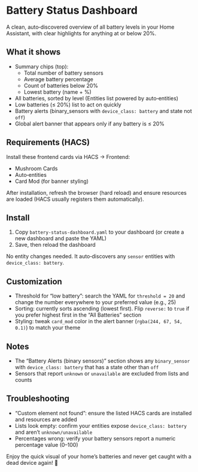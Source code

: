 # Battery Status Dashboard

A clean, auto‑discovered overview of all battery levels in your Home Assistant, with clear highlights for anything at or below 20%.

## What it shows
- Summary chips (top):
  - Total number of battery sensors
  - Average battery percentage
  - Count of batteries below 20%
  - Lowest battery (name + %)
- All batteries, sorted by level (Entities list powered by auto‑entities)
- Low batteries (≤ 20%) list to act on quickly
- Battery alerts (binary_sensors with `device_class: battery` and state not `off`)
- Global alert banner that appears only if any battery is ≤ 20%

## Requirements (HACS)
Install these frontend cards via HACS → Frontend:
- Mushroom Cards
- Auto‑entities
- Card Mod (for banner styling)

After installation, refresh the browser (hard reload) and ensure resources are loaded (HACS usually registers them automatically).

## Install
1) Copy `battery-status-dashboard.yaml` to your dashboard (or create a new dashboard and paste the YAML)
2) Save, then reload the dashboard

No entity changes needed. It auto‑discovers any `sensor` entities with `device_class: battery`.

## Customization
- Threshold for “low battery”: search the YAML for `threshold = 20` and change the number everywhere to your preferred value (e.g., 25)
- Sorting: currently sorts ascending (lowest first). Flip `reverse:` to `true` if you prefer highest first in the “All Batteries” section
- Styling: tweak `card_mod` color in the alert banner (`rgba(244, 67, 54, 0.1)`) to match your theme

## Notes
- The “Battery Alerts (binary sensors)” section shows any `binary_sensor` with `device_class: battery` that has a state other than `off`
- Sensors that report `unknown` or `unavailable` are excluded from lists and counts

## Troubleshooting
- “Custom element not found”: ensure the listed HACS cards are installed and resources are added
- Lists look empty: confirm your entities expose `device_class: battery` and aren’t `unknown/unavailable`
- Percentages wrong: verify your battery sensors report a numeric percentage value (0–100)

Enjoy the quick visual of your home’s batteries and never get caught with a dead device again! 🔋
